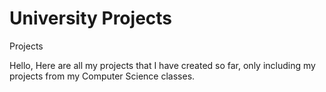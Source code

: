 # University Projects
Projects


Hello, Here are all my projects that I have created so far, only including my projects from my Computer Science classes.

